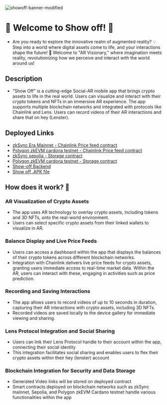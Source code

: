 ![showoff-banner-modified](https://github.com/lennytheracoon/IVS-hack-sub/assets/88922616/94a59707-9b5f-431e-b301-1d899c92e90a)

# 🌟 Welcome to Show off! 🤩
- Are you ready to explore the innovative realm of augmented reality? 💡 Step into a world where digital assets come to life, and your interactions shape the future! 🔮 Welcome to "AR Visionary," where imagination meets reality, revolutionizing how we perceive and interact with the world around us!

## Description
- "Show Off" is a cutting-edge Social-AR mobile app that brings crypto assets to life in the real world. Users can visualize and interact with their crypto tokens and NFTs in an immersive AR experience. The app supports multiple blockchain networks and integrated with protocols like Chainlink and Lens. Users can record videos of their AR interactions and share that on hey (Lenster).

## Deployed Links

 - [zkSync Era Mainnet - Chainlink Price feed contract](https://explorer.zksync.io/address/0x08Cf2623FCc3472678C7C427Acea23CBE4CcB641#contract)
 - [Polygon zkEVM cardona testnet - Chainlink Price feed contract](https://cardona-zkevm.polygonscan.com/address/0x5D777af119B29aA616B3A37dBA3512DD40a4b8Fa)
 - [zkSync sepolia - Storage contract](https://sepolia.explorer.zksync.io/address/0x5FC9b846a037b4A6DF8fBEFFc03A1Cc4bec57163#transactions)
 - [Polygon zkEVM cardona testnet - Storage contract](https://cardona-zkevm.polygonscan.com/address/0x61943eFBbDcB58F6F5a1171699AdAA4dBd9c748f)
 - [Show-off Backend](https://github.com/lennytheracoon/IVS-hack-sub-backend)
 - [Show off .APK file](https://drive.google.com/file/d/1RngU7KW1P3F5NnybMus5yoe2sOwdhuWd/view?usp=sharing)


## How does it work? 🤔

### AR Visualization of Crypto Assets
- The app uses AR technology to overlay crypto assets, including tokens and 3D NFTs, onto the real-world environment.
- Users can select specific crypto assets from their linked wallets to visualize in AR.

### Balance Display and Live Price Feeds
- Users can access a dashboard within the app that displays the balances of their crypto tokens across different blockchain networks.
- Integration with Chainlink delivers live price feeds for crypto assets, granting users immediate access to real-time market data. Within the AR, users can interact with these, engaging in activities such as price prediction.

### Recording and Saving Interactions
- The app allows users to record videos of up to 10 seconds in duration, capturing their AR interactions with crypto assets, including 3D NFTs.
- Recorded videos are saved locally to the device gallery for immediate viewing and sharing.

### Lens Protocol Integration and Social Sharing
- Users can link their Lens Protocol handle to their account within the app, connecting their social identity 
- This integration facilitates social sharing and enables users to flex their crypto assets within their hey (lenster) account

### Blockchain Integration for Security and Data Storage
- Generated Video links will be stored on deployed contract
- Smart contracts deployed on blockchain networks such as zkSync mainnet, Sepolia, and Polygon zkEVM Cardano testnet handle various functionalities within the app

